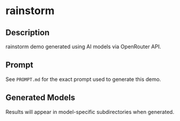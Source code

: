 # rainstorm

## Description
rainstorm demo generated using AI models via OpenRouter API.

## Prompt
See `PROMPT.md` for the exact prompt used to generate this demo.

## Generated Models
Results will appear in model-specific subdirectories when generated.
